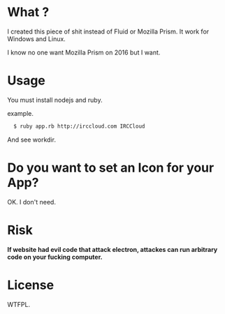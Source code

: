 # What ?
I created this piece of shit instead of Fluid or Mozilla Prism. It work for Windows and Linux.

I know no one want Mozilla Prism on 2016 but I want.

# Usage
You must install nodejs and ruby.

example.

``` sh
  $ ruby app.rb http://irccloud.com IRCCloud
```

And see workdir.

# Do you want to set an Icon for your App?
OK. I don't need.

# Risk
**If website had evil code that attack electron, attackes can run arbitrary code on your fucking computer.**

# License
WTFPL.
